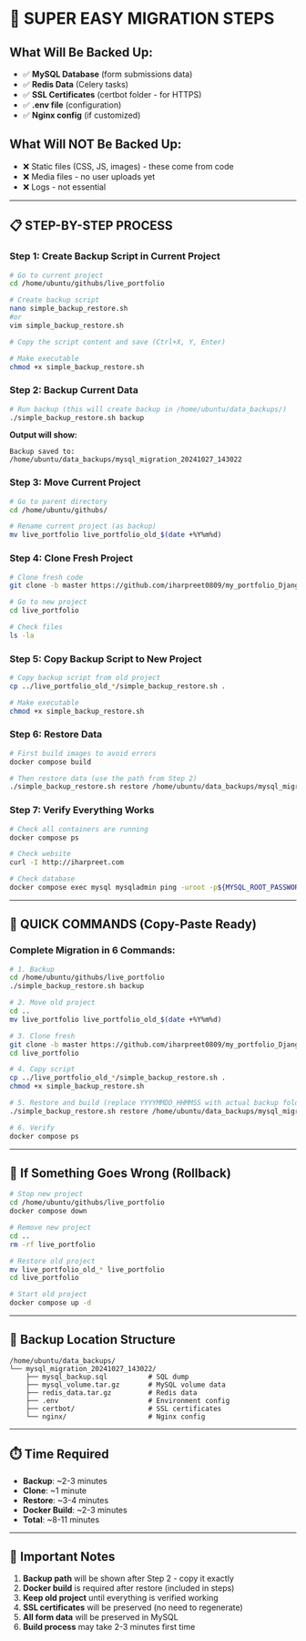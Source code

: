 # 🚀 SUPER EASY MIGRATION STEPS

## What Will Be Backed Up:
- ✅ **MySQL Database** (form submissions data)
- ✅ **Redis Data** (Celery tasks)
- ✅ **SSL Certificates** (certbot folder - for HTTPS)
- ✅ **.env file** (configuration)
- ✅ **Nginx config** (if customized)

## What Will NOT Be Backed Up:
- ❌ Static files (CSS, JS, images) - these come from code
- ❌ Media files - no user uploads yet
- ❌ Logs - not essential

---

## 📋 STEP-BY-STEP PROCESS

### Step 1: Create Backup Script in Current Project
```bash
# Go to current project
cd /home/ubuntu/githubs/live_portfolio

# Create backup script
nano simple_backup_restore.sh 
#or 
vim simple_backup_restore.sh

# Copy the script content and save (Ctrl+X, Y, Enter)

# Make executable
chmod +x simple_backup_restore.sh
```

### Step 2: Backup Current Data
```bash
# Run backup (this will create backup in /home/ubuntu/data_backups/)
./simple_backup_restore.sh backup
```

**Output will show:**
```
Backup saved to: /home/ubuntu/data_backups/mysql_migration_20241027_143022
```

### Step 3: Move Current Project
```bash
# Go to parent directory
cd /home/ubuntu/githubs/

# Rename current project (as backup)
mv live_portfolio live_portfolio_old_$(date +%Y%m%d)
```

### Step 4: Clone Fresh Project
```bash
# Clone fresh code
git clone -b master https://github.com/iharpreet0809/my_portfolio_Django.git live_portfolio

# Go to new project
cd live_portfolio

# Check files
ls -la
```

### Step 5: Copy Backup Script to New Project
```bash
# Copy backup script from old project
cp ../live_portfolio_old_*/simple_backup_restore.sh .

# Make executable
chmod +x simple_backup_restore.sh
```

### Step 6: Restore Data
```bash
# First build images to avoid errors
docker compose build

# Then restore data (use the path from Step 2)
./simple_backup_restore.sh restore /home/ubuntu/data_backups/mysql_migration_20241027_143022
```

### Step 7: Verify Everything Works
```bash
# Check all containers are running
docker compose ps

# Check website
curl -I http://iharpreet.com

# Check database
docker compose exec mysql mysqladmin ping -uroot -p${MYSQL_ROOT_PASSWORD}
```

---

## 🎯 QUICK COMMANDS (Copy-Paste Ready)

### Complete Migration in 6 Commands:
```bash
# 1. Backup
cd /home/ubuntu/githubs/live_portfolio
./simple_backup_restore.sh backup

# 2. Move old project
cd ..
mv live_portfolio live_portfolio_old_$(date +%Y%m%d)

# 3. Clone fresh
git clone -b master https://github.com/iharpreet0809/my_portfolio_Django.git live_portfolio
cd live_portfolio

# 4. Copy script
cp ../live_portfolio_old_*/simple_backup_restore.sh .
chmod +x simple_backup_restore.sh

# 5. Restore and build (replace YYYYMMDD_HHMMSS with actual backup folder name)
./simple_backup_restore.sh restore /home/ubuntu/data_backups/mysql_migration_YYYYMMDD_HHMMSS

# 6. Verify
docker compose ps
```

---

## 🔧 If Something Goes Wrong (Rollback)

```bash
# Stop new project
cd /home/ubuntu/githubs/live_portfolio
docker compose down

# Remove new project
cd ..
rm -rf live_portfolio

# Restore old project
mv live_portfolio_old_* live_portfolio
cd live_portfolio

# Start old project
docker compose up -d
```

---

## 📁 Backup Location Structure

```
/home/ubuntu/data_backups/
└── mysql_migration_20241027_143022/
    ├── mysql_backup.sql          # SQL dump
    ├── mysql_volume.tar.gz       # MySQL volume data
    ├── redis_data.tar.gz         # Redis data
    ├── .env                      # Environment config
    ├── certbot/                  # SSL certificates
    └── nginx/                    # Nginx config
```

---

## ⏱️ Time Required
- **Backup**: ~2-3 minutes
- **Clone**: ~1 minute  
- **Restore**: ~3-4 minutes
- **Docker Build**: ~2-3 minutes
- **Total**: ~8-11 minutes

---

## 🚨 Important Notes
1. **Backup path** will be shown after Step 2 - copy it exactly
2. **Docker build** is required after restore (included in steps)
3. **Keep old project** until everything is verified working
4. **SSL certificates** will be preserved (no need to regenerate)
5. **All form data** will be preserved in MySQL
6. **Build process** may take 2-3 minutes first time